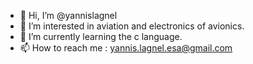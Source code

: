 - 👋 Hi, I’m @yannislagnel
- 👀 I’m interested in aviation and electronics of avionics. 
- 🌱 I’m currently learning the c language.
- 📫 How to reach me : yannis.lagnel.esa@gmail.com

